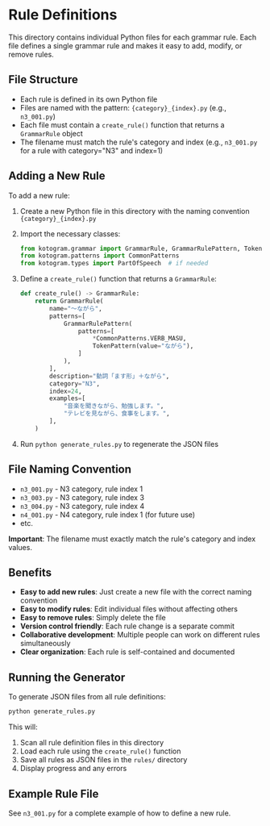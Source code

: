 # Rule Definitions

This directory contains individual Python files for each grammar rule. Each file defines a single grammar rule and makes it easy to add, modify, or remove rules.

## File Structure

- Each rule is defined in its own Python file
- Files are named with the pattern: `{category}_{index}.py` (e.g., `n3_001.py`)
- Each file must contain a `create_rule()` function that returns a `GrammarRule` object
- The filename must match the rule's category and index (e.g., `n3_001.py` for a rule with category="N3" and index=1)

## Adding a New Rule

To add a new rule:

1. Create a new Python file in this directory with the naming convention `{category}_{index}.py`
2. Import the necessary classes:
   ```python
   from kotogram.grammar import GrammarRule, GrammarRulePattern, TokenPattern
   from kotogram.patterns import CommonPatterns
   from kotogram.types import PartOfSpeech  # if needed
   ```

3. Define a `create_rule()` function that returns a `GrammarRule`:
   ```python
   def create_rule() -> GrammarRule:
       return GrammarRule(
           name="～ながら",
           patterns=[
               GrammarRulePattern(
                   patterns=[
                       *CommonPatterns.VERB_MASU,
                       TokenPattern(value="ながら"),
                   ]
               ),
           ],
           description="動詞「ます形」＋ながら",
           category="N3",
           index=24,
           examples=[
               "音楽を聞きながら、勉強します。",
               "テレビを見ながら、食事をします。",
           ],
       )
   ```

4. Run `python generate_rules.py` to regenerate the JSON files

## File Naming Convention

- `n3_001.py` - N3 category, rule index 1
- `n3_003.py` - N3 category, rule index 3
- `n3_004.py` - N3 category, rule index 4
- `n4_001.py` - N4 category, rule index 1 (for future use)
- etc.

**Important**: The filename must exactly match the rule's category and index values.

## Benefits

- **Easy to add new rules**: Just create a new file with the correct naming convention
- **Easy to modify rules**: Edit individual files without affecting others
- **Easy to remove rules**: Simply delete the file
- **Version control friendly**: Each rule change is a separate commit
- **Collaborative development**: Multiple people can work on different rules simultaneously
- **Clear organization**: Each rule is self-contained and documented

## Running the Generator

To generate JSON files from all rule definitions:

```bash
python generate_rules.py
```

This will:
1. Scan all rule definition files in this directory
2. Load each rule using the `create_rule()` function
3. Save all rules as JSON files in the `rules/` directory
4. Display progress and any errors

## Example Rule File

See `n3_001.py` for a complete example of how to define a new rule.
